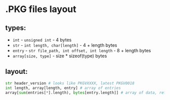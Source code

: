 # .PKG files layout

## types:
- `int` - `unsigned int` - 4 bytes
- `str` - `int length, char[length]` - 4 + length bytes 
- `entry` - `str file_path, int offset, int length` - 8 + length bytes
- `array[size, type]` - size * sizeof(type) bytes 

## layout:

```python
str header_version # looks like PKGVXXXX, latest PKGV0018
int length, array[length, entry] # array of entries
array[sum(entries[*].length), bytes[entry.length]] # array of data, referenced by offsets in entries, offsets starts from the begining of this array
```